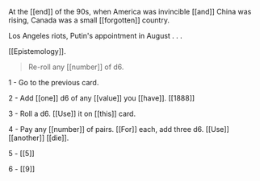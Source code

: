 At the [[end]] of the 90s, when America was invincible [[and]] China was rising, Canada was a small [[forgotten]] country.

Los Angeles riots, Putin's appointment in August . . . 

[[Epistemology]].

>Re-roll any [[number]] of d6.

1 - Go to the previous card.

2 - Add [[one]] d6 of any [[value]] you [[have]]. [[1888]]

3 - Roll a d6. [[Use]] it on [[this]] card.

4 - Pay any [[number]] of pairs. [[For]] each, add three d6. [[Use]] [[another]] [[die]].

5 - [[5]]

6 - [[9]]

